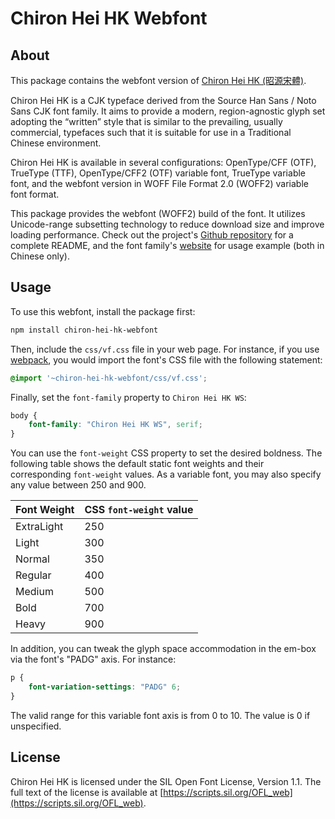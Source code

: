 Chiron Hei HK Webfont
======================

## About

This package contains the webfont version of [Chiron Hei HK (昭源宋體)](https://github.com/chiron-fonts/chiron-hei-hk).

Chiron Hei HK is a CJK typeface derived from the Source Han Sans / Noto Sans CJK font family. It aims to provide a modern, region-agnostic glyph set adopting the “written” style that is similar to the prevailing, usually commercial, typefaces such that it is suitable for use in a Traditional Chinese environment.

Chiron Hei HK is available in several configurations: OpenType/CFF (OTF), TrueType (TTF), OpenType/CFF2 (OTF) variable font, TrueType variable font, and the webfont version in WOFF File Format 2.0 (WOFF2) variable font format.

This package provides the webfont (WOFF2) build of the font. It utilizes Unicode-range subsetting technology to reduce download size and improve loading performance. Check out the project's [Github repository](https://github.com/chiron-fonts/chiron-hei-hk) for a complete README, and the font family's [website](https://chiron-fonts.github.io) for usage example (both in Chinese only).

## Usage

To use this webfont, install the package first:

```bash
npm install chiron-hei-hk-webfont 
```

Then, include the `css/vf.css` file in your web page. For instance, if you use [webpack](https://webpack.js.org/), you would import the font's CSS file with the following statement: 

```css
@import '~chiron-hei-hk-webfont/css/vf.css';
```

Finally, set the `font-family` property to `Chiron Hei HK WS`:

```css
body {
    font-family: "Chiron Hei HK WS", serif;
}
```

You can use the `font-weight` CSS property to set the desired boldness. The following table shows the default static font weights and their corresponding `font-weight` values. As a variable font, you may also specify any value between 250 and 900.

| Font Weight | CSS `font-weight` value |
| ------------| ----------------------- |
| ExtraLight  | 250                     |
| Light       | 300                     |
| Normal      | 350                     |
| Regular     | 400                     |
| Medium      | 500                     |
| Bold        | 700                     |
| Heavy       | 900                     |

In addition, you can tweak the glyph space accommodation in the em-box via the font's "PADG" axis. For instance:

```css
p {
    font-variation-settings: "PADG" 6;
}
```

The valid range for this variable font axis is from 0 to 10. The value is 0 if unspecified.

## License

Chiron Hei HK is licensed under the SIL Open Font License, Version 1.1. The full text of the license is available at [https://scripts.sil.org/OFL_web](https://scripts.sil.org/OFL_web).
